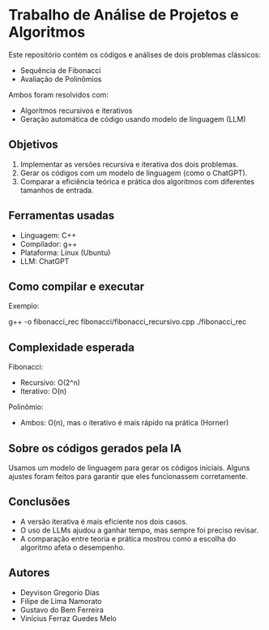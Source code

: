 # Trabalho de Análise de Projetos e Algoritmos

Este repositório contém os códigos e análises de dois problemas clássicos:
- Sequência de Fibonacci
- Avaliação de Polinômios

Ambos foram resolvidos com:
- Algoritmos recursivos e iterativos
- Geração automática de código usando modelo de linguagem (LLM)

## Objetivos

1. Implementar as versões recursiva e iterativa dos dois problemas.
2. Gerar os códigos com um modelo de linguagem (como o ChatGPT).
3. Comparar a eficiência teórica e prática dos algoritmos com diferentes tamanhos de entrada.

## Ferramentas usadas

- Linguagem: C++
- Compilador: g++
- Plataforma: Linux (Ubuntu)
- LLM: ChatGPT

## Como compilar e executar

Exemplo:

g++ -o fibonacci_rec fibonacci/fibonacci_recursivo.cpp
./fibonacci_rec

## Complexidade esperada

Fibonacci:
- Recursivo: O(2^n)
- Iterativo: O(n)

Polinômio:
- Ambos: O(n), mas o iterativo é mais rápido na prática (Horner)

## Sobre os códigos gerados pela IA

Usamos um modelo de linguagem para gerar os códigos iniciais.
Alguns ajustes foram feitos para garantir que eles funcionassem corretamente.

## Conclusões

- A versão iterativa é mais eficiente nos dois casos.
- O uso de LLMs ajudou a ganhar tempo, mas sempre foi preciso revisar.
- A comparação entre teoria e prática mostrou como a escolha do algoritmo afeta o desempenho.

## Autores

- Deyvison Gregorio Dias
- Filipe de Lima Namorato
- Gustavo do Bem Ferreira
- Vinícius Ferraz Guedes Melo